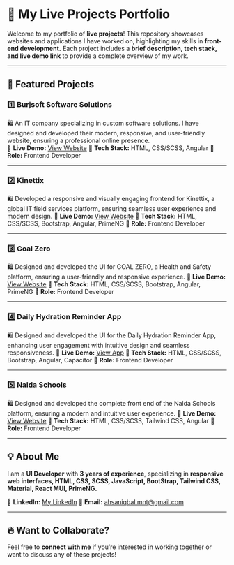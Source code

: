 # 🚀 My Live Projects Portfolio  

Welcome to my portfolio of **live projects**! This repository showcases websites and applications I have worked on, highlighting my skills in **front-end development.**
Each project includes a **brief description, tech stack, and live demo link** to provide a complete overview of my work.  

---

## 🌟 Featured Projects  

### **1️⃣ Burjsoft Software Solutions**  
🛍️ An IT company specializing in custom software solutions. I have designed and developed their modern, responsive, and user-friendly website, ensuring a professional online presence.  
🔗 **Live Demo:** [View Website](https://www.burjsoft.com/home)
🔹 **Tech Stack:** HTML, CSS/SCSS, Angular
🔹 **Role:** Frontend Developer

--- 

### **2️⃣ Kinettix**  
🛍️  Developed a responsive and visually engaging frontend for Kinettix, a global IT field services platform, ensuring seamless user experience and modern design.
🔗 **Live Demo:** [View Website](https://www.kinettix.com/)
🔹 **Tech Stack:** HTML, CSS/SCSS, Bootstrap, Angular, PrimeNG
🔹 **Role:** Frontend Developer  

---

### **3️⃣ Goal Zero**
🛍️  Designed and developed the UI for GOAL ZERO, a Health and Safety platform, ensuring a user-friendly and responsive experience.
🔗 **Live Demo:** [View Website](https://goalzero.app/)
🔹 **Tech Stack:** HTML, CSS/SCSS, Bootstrap, Angular, PrimeNG
🔹 **Role:** Frontend Developer  

---

### **4️⃣ Daily Hydration Reminder App**
🛍️  Designed and developed the UI for the Daily Hydration Reminder App, enhancing user engagement with intuitive design and seamless responsiveness.
🔗 **Live Demo:** [View App](https://play.google.com/store/apps/details?id=com.waterreminderdailyfitness.app&hl=en&pli=1)
🔹 **Tech Stack:** HTML, CSS/SCSS, Bootstrap, Angular, Capacitor
🔹 **Role:** Frontend Developer  

---

### **5️⃣ Nalda Schools**
🛍️  Designed and developed the complete front end of the Nalda Schools platform, ensuring a modern and intuitive user experience.
🔗 **Live Demo:** [View Website](https://nalda.com/schools)
🔹 **Tech Stack:** HTML, CSS/SCSS, Tailwind CSS, Angular
🔹 **Role:** Frontend Developer  

---

## 💡 About Me  
I am a **UI Developer** with **3 years of experience**, specializing in **responsive web interfaces, HTML, CSS, SCSS, JavaScript, BootStrap, Tailwind CSS, Material, React MUI, PrimeNG.**  

🔹 **LinkedIn:** [My LinkedIn](www.linkedin.com/in/mu-ahsan-iqbal)
🔹 **Email:** ahsaniqbal.mnt@gmail.com

---

## 🔥 Want to Collaborate?  
Feel free to **connect with me** if you’re interested in working together or want to discuss any of these projects!  

